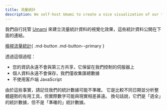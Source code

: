 ```yaml
---
title: 流量統計
description: We self-host Umami to create a nice visualization of our traffic statistics, which are made public here.
---
```


<!-- markdownlint-disable MD051 -->

我們自行託管 [Umami](https://umami.is) 來建立流量統計資料的視覺化效果，這些統計資料公開在下面的連結。

[檢視流量統計](https://stats.privacyguides.net/share/nVWjyd2QfgOPBhMF/www.privacyguides.org){ .md-button .md-button--primary }

透過這個過程：

- 您的資訊永遠不會與第三方共享，它保留在我們控制的伺服器上
- 個人資料永遠不會保存，我們僅收集匯總數據
- 不使用客戶端 JavaScript

由於這些事實，請記住我們的統計數據可能不準確。 它是比較不同日期並分析整體趨勢的有用工具，但實際數字可能與現實相差甚遠。 換句話說，它們是「週全」的統計數據，但不是「準確的」統計數據。
